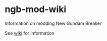 # ngb-mod-wiki
Information on modding New Gundam Breaker

See [wiki](https://github.com/fre-sch/ngb-mod-wiki/wiki) for information
